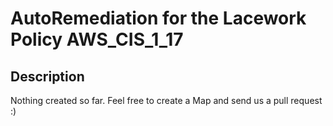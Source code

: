 # AutoRemediation for the Lacework Policy AWS_CIS_1_17

## Description
Nothing created so far. Feel free to create a Map and send us a pull request :)
